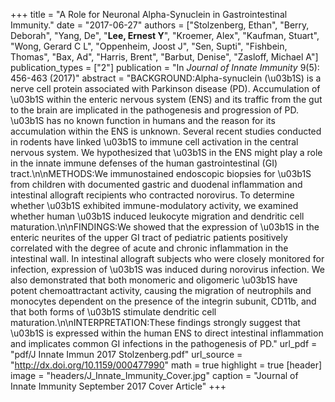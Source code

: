 +++
title = "A Role for Neuronal Alpha-Synuclein in Gastrointestinal Immunity."
date = "2017-06-27"
authors = ["Stolzenberg, Ethan", "Berry, Deborah", "Yang, De", "**Lee, Ernest Y**", "Kroemer, Alex", "Kaufman, Stuart", "Wong, Gerard C L", "Oppenheim, Joost J", "Sen, Supti", "Fishbein, Thomas", "Bax, Ad", "Harris, Brent", "Barbut, Denise", "Zasloff, Michael A"]
publication_types = ["2"]
publication = "In *Journal of Innate Immunity* 9(5): 456-463 (2017)"
abstract = "BACKGROUND:Alpha-synuclein (\u03b1S) is a nerve cell protein associated with Parkinson disease (PD). Accumulation of \u03b1S within the enteric nervous system (ENS) and its traffic from the gut to the brain are implicated in the pathogenesis and progression of PD. \u03b1S has no known function in humans and the reason for its accumulation within the ENS is unknown. Several recent studies conducted in rodents have linked \u03b1S to immune cell activation in the central nervous system. We hypothesized that \u03b1S in the ENS might play a role in the innate immune defenses of the human gastrointestinal (GI) tract.\n\nMETHODS:We immunostained endoscopic biopsies for \u03b1S from children with documented gastric and duodenal inflammation and intestinal allograft recipients who contracted norovirus. To determine whether \u03b1S exhibited immune-modulatory activity, we examined whether human \u03b1S induced leukocyte migration and dendritic cell maturation.\n\nFINDINGS:We showed that the expression of \u03b1S in the enteric neurites of the upper GI tract of pediatric patients positively correlated with the degree of acute and chronic inflammation in the intestinal wall. In intestinal allograft subjects who were closely monitored for infection, expression of \u03b1S was induced during norovirus infection. We also demonstrated that both monomeric and oligomeric \u03b1S have potent chemoattractant activity, causing the migration of neutrophils and monocytes dependent on the presence of the integrin subunit, CD11b, and that both forms of \u03b1S stimulate dendritic cell maturation.\n\nINTERPRETATION:These findings strongly suggest that \u03b1S is expressed within the human ENS to direct intestinal inflammation and implicates common GI infections in the pathogenesis of PD."
url_pdf = "pdf/J Innate Immun 2017 Stolzenberg.pdf"
url_source = "http://dx.doi.org/10.1159/000477990"
math = true
highlight = true
[header]
image = "headers/J_Innate_Immunity_Cover.jpg"
caption = "Journal of Innate Immunity September 2017 Cover Article"
+++